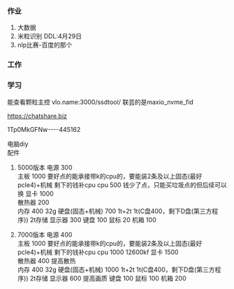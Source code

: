 ### 作业
1. 大数据
2. 米粒识别   DDL:4月29日
3. nlp比赛-百度的那个



### 工作

 



### 学习


能查看颗粒主控
vlo.name:3000/ssdtool/  联芸的是maxio_nvme_fid

https://chatshare.biz

1Tp0MkGFNw----445162





电脑diy  
配件  

1. 5000版本
电源   300   
主板   1000      要好点的能承接带k的cpu的，要能装2条及以上固态(最好pcle4)+机械 剩下的钱补cpu
cpu    500    钱少了点，只能买垃圾点的但后续可以换
显卡    1000    
散热器   200    
内存      400    32g
硬盘(固态+机械)  700    1t+2t  1t(C盘400，剩下D盘(第三方程序)) 2t存储
显示器  300
键盘    100
鼠标    20
机箱    100


2. 7000版本
电源   400   
主板   1000      要好点的能承接带k的cpu的，要能装2条及以上固态(最好pcle4)+机械 剩下的钱补cpu
cpu    1000    12600kf 
显卡    1500    
散热器   400   提高散热   
内存      400    32g
硬盘(固态+机械)  1000    1t+2t  1t(C盘400，剩下D盘(第三方程序)) 2t存储
显示器  600     提高画质
键盘    100
鼠标    100
机箱    200



